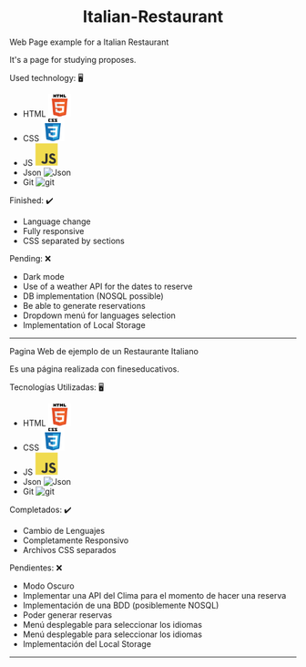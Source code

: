 <h1 align="center">Italian-Restaurant</h1> 


Web Page example for a Italian Restaurant

It's a page for studying proposes.

Used technology: 🖥

<ul>
    <li>
        HTML <img src="https://raw.githubusercontent.com/devicons/devicon/master/icons/html5/html5-original-wordmark.svg" alt="html5" width="40" height="40"/>
    </li>
    <li>
        CSS <img src="https://raw.githubusercontent.com/devicons/devicon/master/icons/css3/css3-original-wordmark.svg" alt="css3" width="40" height="40"/>
    </li>
    <li>
        JS <img src="https://raw.githubusercontent.com/devicons/devicon/master/icons/javascript/javascript-original.svg" alt="javascript" width="40" height="40"/>
    </li>
    <li>
        Json <img src="https://www.json.org/img/json160.gif" alt="Json" width="40" height="40"/>
    </li>
    <li>
        Git <img src="https://www.vectorlogo.zone/logos/git-scm/git-scm-icon.svg" alt="git" width="40" height="40"/>
    </li>
</ul>

Finished: ✔️

<ul>
    <li>
        Language change
    </li>
    <li>
        Fully responsive
    </li>
    <li>
        CSS separated by sections
    </li>
</ul>

Pending: ❌

<ul>
    <li>
        Dark mode
    </li>
    <li>
        Use of a weather API for the dates to reserve
    </li>
    <li>
        DB implementation (NOSQL possible)
    </li>
    <li>
        Be able to generate reservations
    </li>
    <li>
        Dropdown menú for languages selection
    </li>
    <li>
        Implementation of Local Storage
    </li>
</ul>

<hr>

Pagina Web de ejemplo de un Restaurante Italiano

Es una página realizada con fineseducativos.

Tecnologías Utilizadas: 🖥

<ul>
    <li>
        HTML <img src="https://raw.githubusercontent.com/devicons/devicon/master/icons/html5/html5-original-wordmark.svg" alt="html5" width="40" height="40"/>
    </li>
    <li>
        CSS <img src="https://raw.githubusercontent.com/devicons/devicon/master/icons/css3/css3-original-wordmark.svg" alt="css3" width="40" height="40"/>
    </li>
    <li>
        JS <img src="https://raw.githubusercontent.com/devicons/devicon/master/icons/javascript/javascript-original.svg" alt="javascript" width="40" height="40"/>
    </li>
    <li>
        Json <img src="https://www.json.org/img/json160.gif" alt="Json" width="40" height="40"/>
    </li>
    <li>
        Git <img src="https://www.vectorlogo.zone/logos/git-scm/git-scm-icon.svg" alt="git" width="40" height="40"/>
    </li>
</ul>

Completados: ✔️

<ul>
    <li>
        Cambio de Lenguajes
    </li>
    <li>
        Completamente Responsivo
    </li>
    <li>
        Archivos CSS separados
    </li>
</ul>

Pendientes: ❌

<ul>
    <li>
        Modo Oscuro
    </li>
    <li>
        Implementar una API del Clima para el momento de hacer una reserva
    </li>
    <li>
        Implementación de una BDD (posiblemente NOSQL)
    </li>
    <li>
        Poder generar reservas
    </li>
    <li>
        Menú desplegable para seleccionar los idiomas
    </li>
    <li>
        Menú desplegable para seleccionar los idiomas
    </li>
    <li>
        Implementación del Local Storage
    </li>
</ul>

<hr>
